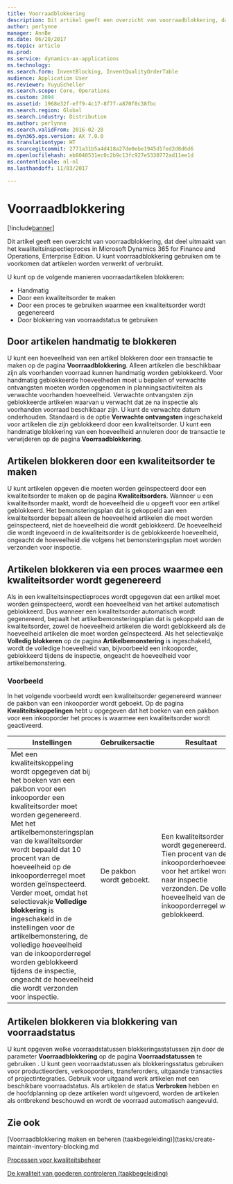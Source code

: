 ```yaml
---
title: Voorraadblokkering
description: Dit artikel geeft een overzicht van voorraadblokkering, dat deel uitmaakt van het kwaliteitsinspectieproces in Microsoft Dynamics 365 for Finance and Operations, Enterprise Edition. U kunt voorraadblokkering gebruiken om te voorkomen dat artikelen worden verwerkt of verbruikt.
author: perlynne
manager: AnnBe
ms.date: 06/20/2017
ms.topic: article
ms.prod: 
ms.service: dynamics-ax-applications
ms.technology: 
ms.search.form: InventBlocking, InventQualityOrderTable
audience: Application User
ms.reviewer: YuyuScheller
ms.search.scope: Core, Operations
ms.custom: 2094
ms.assetid: 1968e32f-eff9-4c17-8f7f-a870f0c38fbc
ms.search.region: Global
ms.search.industry: Distribution
ms.author: perlynne
ms.search.validFrom: 2016-02-28
ms.dyn365.ops.version: AX 7.0.0
ms.translationtype: HT
ms.sourcegitcommit: 2771a31b5a4d418a27de0ebe1945d1fed2d8d6d6
ms.openlocfilehash: eb8040531ec0c2b9c13fc927e5330772ad11ee1d
ms.contentlocale: nl-nl
ms.lasthandoff: 11/03/2017

---
```


# <a name="inventory-blocking"></a>Voorraadblokkering

[!include[banner](../includes/banner.md)]


Dit artikel geeft een overzicht van voorraadblokkering, dat deel uitmaakt van het kwaliteitsinspectieproces in Microsoft Dynamics 365 for Finance and Operations, Enterprise Edition. U kunt voorraadblokkering gebruiken om te voorkomen dat artikelen worden verwerkt of verbruikt.

U kunt op de volgende manieren voorraadartikelen blokkeren:
-   Handmatig
-   Door een kwaliteitsorder te maken
-   Door een proces te gebruiken waarmee een kwaliteitsorder wordt gegenereerd
-   Door blokkering van voorraadstatus te gebruiken

## <a name="blocking-items-manually"></a>Door artikelen handmatig te blokkeren
U kunt een hoeveelheid van een artikel blokkeren door een transactie te maken op de pagina **Voorraadblokkering**. Alleen artikelen die beschikbaar zijn als voorhanden voorraad kunnen handmatig worden geblokkeerd. Voor handmatig geblokkeerde hoeveelheden moet u bepalen of verwachte ontvangsten moeten worden opgenomen in planningsactiviteiten als verwachte voorhanden hoeveelheid. Verwachte ontvangsten zijn geblokkeerde artikelen waarvan u verwacht dat ze na inspectie als voorhanden voorraad beschikbaar zijn. U kunt de verwachte datum onderhouden. Standaard is de optie **Verwachte ontvangsten** ingeschakeld voor artikelen die zijn geblokkeerd door een kwaliteitsorder. U kunt een handmatige blokkering van een hoeveelheid annuleren door de transactie te verwijderen op de pagina **Voorraadblokkering**.

## <a name="blocking-items-by-creating-a-quality-order"></a>Artikelen blokkeren door een kwaliteitsorder te maken
U kunt artikelen opgeven die moeten worden geïnspecteerd door een kwaliteitsorder te maken op de pagina **Kwaliteitsorders**. Wanneer u een kwaliteitsorder maakt, wordt de hoeveelheid die u opgeeft voor een artikel geblokkeerd. Het bemonsteringsplan dat is gekoppeld aan een kwaliteitsorder bepaalt alleen de hoeveelheid artikelen die moet worden geïnspecteerd, niet de hoeveelheid die wordt geblokkeerd. De hoeveelheid die wordt ingevoerd in de kwaliteitsorder is de geblokkeerde hoeveelheid, ongeacht de hoeveelheid die volgens het bemonsteringsplan moet worden verzonden voor inspectie.

## <a name="blocking-items-by-using-a-process-that-generates-a-quality-order"></a>Artikelen blokkeren via een proces waarmee een kwaliteitsorder wordt gegenereerd
Als in een kwaliteitsinspectieproces wordt opgegeven dat een artikel moet worden geïnspecteerd, wordt een hoeveelheid van het artikel automatisch geblokkeerd. Dus wanneer een kwaliteitsorder automatisch wordt gegenereerd, bepaalt het artikelbemonsteringsplan dat is gekoppeld aan de kwaliteitsorder, zowel de hoeveelheid artikelen die wordt geblokkeerd als de hoeveelheid artikelen die moet worden geïnspecteerd. Als het selectievakje **Volledig blokkeren** op de pagina **Artikelbemonstering** is ingeschakeld, wordt de volledige hoeveelheid van, bijvoorbeeld een inkooporder, geblokkeerd tijdens de inspectie, ongeacht de hoeveelheid voor artikelbemonstering.
### <a name="example"></a>Voorbeeld

In het volgende voorbeeld wordt een kwaliteitsorder gegenereerd wanneer de pakbon van een inkooporder wordt geboekt. Op de pagina **Kwaliteitskoppelingen** hebt u opgegeven dat het boeken van een pakbon voor een inkooporder het proces is waarmee een kwaliteitsorder wordt geactiveerd.

|Instellingen                                                                     |Gebruikersactie                 |Resultaat             |
|--------------------------------------------------------------------------|----------------------------|-------------------|
| Met een kwaliteitskoppeling wordt opgegeven dat bij het boeken van een pakbon voor een inkooporder een kwaliteitsorder moet worden gegenereerd. Met het artikelbemonsteringsplan van de kwaliteitsorder wordt bepaald dat 10 procent van de hoeveelheid op de inkooporderregel moet worden geïnspecteerd. Verder moet, omdat het selectievakje **Volledige blokkering** is ingeschakeld in de instellingen voor de artikelbemonstering, de volledige hoeveelheid van de inkooporderregel worden geblokkeerd tijdens de inspectie, ongeacht de hoeveelheid die wordt verzonden voor inspectie. | De pakbon wordt geboekt. | Een kwaliteitsorder wordt gegenereerd. Tien procent van de inkooporderhoeveelheid voor het artikel wordt naar inspectie verzonden. De volledige hoeveelheid van de inkooporderregel wordt geblokkeerd. |

## <a name="blocking-items-by-using-inventory-status-blocking"></a>Artikelen blokkeren via blokkering van voorraadstatus
U kunt opgeven welke voorraadstatussen blokkeringsstatussen zijn door de parameter **Voorraadblokkering** op de pagina **Voorraadstatussen** te gebruiken .  U kunt geen voorraadstatussen als blokkeringsstatus gebruiken voor productieorders, verkooporders, transferorders, uitgaande transacties of projectintegraties. Gebruik voor uitgaand werk artikelen met een beschikbare voorraadstatus. Als artikelen de status **Verbroken** hebben en de hoofdplanning op deze artikelen wordt uitgevoerd, worden de artikelen als ontbrekend beschouwd en wordt de voorraad automatisch aangevuld.



<a name="see-also"></a>Zie ook
--------

[Voorraadblokkering maken en beheren (taakbegeleiding)](tasks/create-maintain-inventory-blocking.md

[Processen voor kwaliteitsbeheer](quality-management-processes.md)

[De kwaliteit van goederen controleren (taakbegeleiding)](tasks/inspect-quality-goods.md)

